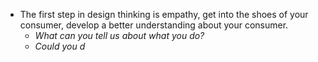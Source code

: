 - The first step in design thinking is empathy, get into the shoes of your consumer, develop a better understanding about your consumer.
	- _What can you tell us about what you do?_
	- _Could you d_